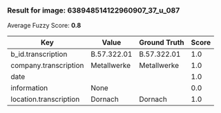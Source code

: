 ### Result for image: 638948514122960907_37_u_087
Average Fuzzy Score: **0.8**
<small>

| Key | Value | Ground Truth | Score |
| --- | --- | --- | --- |
| b_id.transcription | B.57.322.01 | B.57.322.01 | 1.0 |
| company.transcription | Metallwerke | Metallwerke | 1.0 |
| date |  |  | 1.0 |
| information | None |  | 0.0 |
| location.transcription | Dornach | Dornach | 1.0 |

</small>
